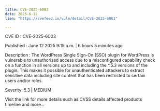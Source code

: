 ```yaml
---
title: CVE-2025-6003
date: 2025-6-12
lien: "https://cvefeed.io/vuln/detail/CVE-2025-6003"

---
```


CVE ID : CVE-2025-6003

Published :  June 12
2025
9:15 a.m. | 6 hours
5 minutes ago

Description : The WordPress Single Sign-On (SSO) plugin for WordPress is vulnerable to unauthorized access due to a misconfigured capability check on a function in all versions up to
and including
the *.5.3 versions of the plugin. This makes it possible for unauthenticated attackers to extract sensitive data including site content that has been restricted to certain users and/or roles.

Severity: 5.3 | MEDIUM

Visit the link for more details
such as CVSS details
affected products
timeline
and more...
